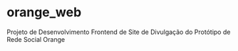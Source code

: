 # orange_web
Projeto de Desenvolvimento Frontend de Site de Divulgação do Protótipo de Rede Social Orange
